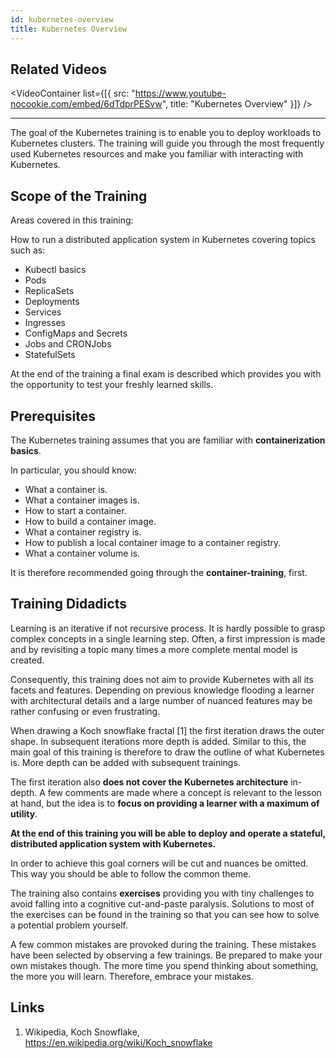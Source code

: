 ```yaml
---
id: kubernetes-overview
title: Kubernetes Overview
---
```


## Related Videos

<VideoContainer
  list={[{
    src: "https://www.youtube-nocookie.com/embed/6dTdprPESvw",
    title: "Kubernetes Overview"
  }]}
/>

---

The goal of the Kubernetes training is to enable you to deploy workloads to Kubernetes clusters. The training will guide you through the most frequently used Kubernetes resources and make you familiar with interacting with Kubernetes.

## Scope of the Training

Areas covered in this training:

How to run a distributed application system in Kubernetes covering topics such as:

- Kubectl basics
- Pods
- ReplicaSets
- Deployments
- Services
- Ingresses
- ConfigMaps and Secrets
- Jobs and CRONJobs
- StatefulSets

At the end of the training a final exam is described which provides you with the opportunity to test your freshly learned skills.

## Prerequisites

The Kubernetes training assumes that you are familiar with **containerization basics**.

In particular, you should know:

- What a container is.
- What a container images is.
- How to start a container.
- How to build a container image.
- What a container registry is.
- How to publish a local container image to a container registry.
- What a container volume is.

It is therefore recommended going through the **container-training**, first.

## Training Didadicts

Learning is an iterative if not recursive process. It is hardly possible to grasp complex concepts in a single learning step. Often, a first impression is made and by revisiting a topic many times a more complete mental model is created.

Consequently, this training does not aim to provide Kubernetes with all its facets and features. Depending on previous knowledge flooding a learner with architectural details and a large number of nuanced features may be rather confusing or even frustrating.

When drawing a Koch snowflake fractal [1] the first iteration draws the outer shape. In subsequent iterations more depth is added. Similar to this, the main goal of this training is therefore to draw the outline of what Kubernetes is. More depth can be added with subsequent trainings.

The first iteration also **does not cover the Kubernetes architecture** in-depth. A few comments are made where a concept is relevant to the lesson at hand, but the idea is to **focus on providing a learner with a maximum of utility**.

**At the end of this training you will be able to deploy and operate a stateful, distributed application system with Kubernetes.**

In order to achieve this goal corners will be cut and nuances be omitted. This way you should be able to follow the common theme.

The training also contains **exercises** providing you with tiny challenges to avoid falling into a cognitive cut-and-paste paralysis. Solutions to most of the exercises can be found in the training so that you can see how to solve a potential problem yourself.

A few common mistakes are provoked during the training. These mistakes have been selected by observing a few trainings. Be prepared to make your own mistakes though. The more time you spend thinking about something, the more you will learn. Therefore, embrace your mistakes.

## Links

1. Wikipedia, Koch Snowflake, https://en.wikipedia.org/wiki/Koch_snowflake
